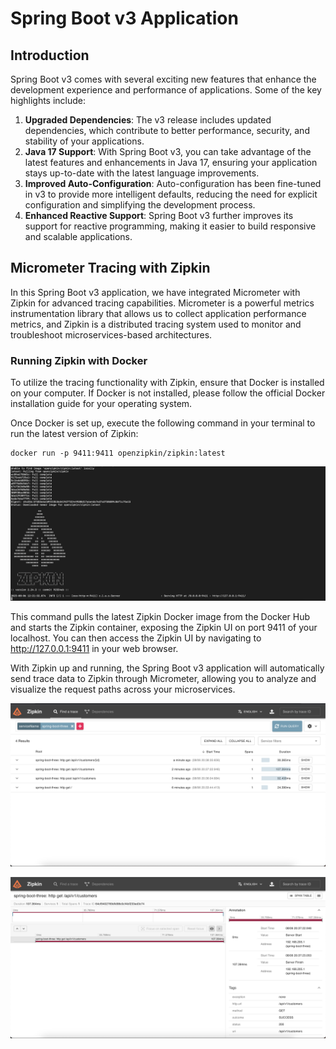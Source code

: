 # Spring Boot v3 Application

## Introduction
Spring Boot v3 comes with several exciting new features that enhance the development experience and performance of applications. Some of the key highlights include:

1. **Upgraded Dependencies**: The v3 release includes updated dependencies, which contribute to better performance, security, and stability of your applications.
2. **Java 17 Support**: With Spring Boot v3, you can take advantage of the latest features and enhancements in Java 17, ensuring your application stays up-to-date with the latest language improvements.
3. **Improved Auto-Configuration**: Auto-configuration has been fine-tuned in v3 to provide more intelligent defaults, reducing the need for explicit configuration and simplifying the development process.
4. **Enhanced Reactive Support**: Spring Boot v3 further improves its support for reactive programming, making it easier to build responsive and scalable applications.

## Micrometer Tracing with Zipkin

In this Spring Boot v3 application, we have integrated Micrometer with Zipkin for advanced tracing capabilities. Micrometer is a powerful metrics instrumentation library that allows us to collect application performance metrics, and Zipkin is a distributed tracing system used to monitor and troubleshoot microservices-based architectures.

### Running Zipkin with Docker

To utilize the tracing functionality with Zipkin, ensure that Docker is installed on your computer. If Docker is not installed, please follow the official Docker installation guide for your operating system.

Once Docker is set up, execute the following command in your terminal to run the latest version of Zipkin:
```
docker run -p 9411:9411 openzipkin/zipkin:latest
```

![Start Zipkin](image/zipkin_startup.png)

This command pulls the latest Zipkin Docker image from the Docker Hub and starts the Zipkin container, exposing the Zipkin UI on port 9411 of your localhost. You can then access the Zipkin UI by navigating to http://127.0.0.1:9411 in your web browser.

With Zipkin up and running, the Spring Boot v3 application will automatically send trace data to Zipkin through Micrometer, allowing you to analyze and visualize the request paths across your microservices.

![Zipkin Main](image/zipkin_main.png)

![Zipkin Detail](image/zipkin_detail.png)
